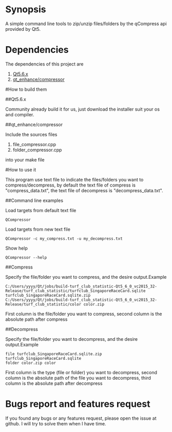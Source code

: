 # Synopsis

A simple command line tools to zip/unzip files/folders by the qCompress api provided by Qt5.

# Dependencies

The dependencies of this project are

1. [Qt5.6.x](https://www.qt.io/download-open-source/#section-2)
2. [qt_enhance/compressor](https://github.com/stereomatchingkiss/qt_enhance/tree/master/compressor)

#How to build them

##Qt5.6.x

Community already build it for us, just download the installer suit your os and compiler.

##qt_enhance/compressor

Include the sources files 

1. file_compressor.cpp
2. folder_compressor.cpp

into your make file

#How to use it

This program use text file to indicate the files/folders you want to compress/decompress, 
by default the text file of compress is "compress_data.txt", the text file of decompress is
"decompress_data.txt".

##Command line examples

Load targets from default text file
```
QCompressor
```

Load targets from new text file
```
QCompressor -c my_compress.txt -u my_decompress.txt
```

Show help
```
QCompressor --help
```

##Compress

Specify the file/folder you want to compress, and the desire output.Example

```
C:/Users/yyyy/Qt/jobs/build-turf_club_statistic-Qt5_6_0_vc2015_32-Release/turf_club_statistic/turfclub_SingaporeRaceCard.sqlite turfclub_SingaporeRaceCard.sqlite.zip 
C:/Users/yyyy/Qt/jobs/build-turf_club_statistic-Qt5_6_0_vc2015_32-Release/turf_club_statistic/color color.zip
```

First column is the file/folder you want to compress, second column is the absolute path after compress

##Decompress

Specify the file/folder you want to decompress, and the desire output.Example

```
file turfclub_SingaporeRaceCard.sqlite.zip turfclub_SingaporeRaceCard.sqlite
folder color.zip color
```

First column is the type (file or folder) you want to decompress, second column is the absolute path of the file 
you want to decompress, third column is the absolute path after decompress

# Bugs report and features request

If you found any bugs or any features request, please open the issue at github.
I will try to solve them when I have time.
